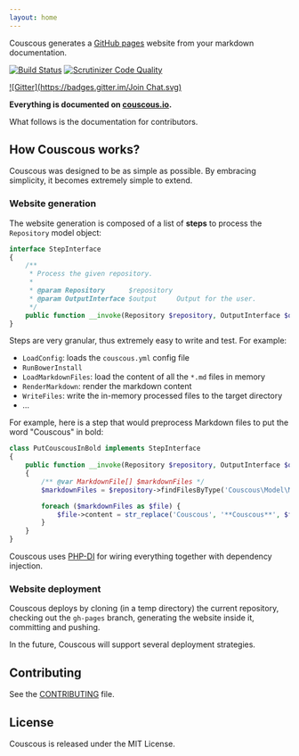 ```yaml
---
layout: home
---
```


Couscous generates a [GitHub pages](http://pages.github.com/) website from your markdown documentation.

[![Build Status](https://travis-ci.org/CouscousPHP/Couscous.svg?branch=master)](https://travis-ci.org/CouscousPHP/Couscous)
[![Scrutinizer Code Quality](https://scrutinizer-ci.com/g/CouscousPHP/Couscous/badges/quality-score.png?b=master)](https://scrutinizer-ci.com/g/CouscousPHP/Couscous/?branch=master)

[![Gitter](https://badges.gitter.im/Join Chat.svg)](https://gitter.im/CouscousPHP/Couscous)

**Everything is documented on [couscous.io](http://couscous.io/).**

What follows is the documentation for contributors.

## How Couscous works?

Couscous was designed to be as simple as possible. By embracing simplicity, it becomes extremely simple to extend.

### Website generation

The website generation is composed of a list of **steps** to process the `Repository` model object:

```php
interface StepInterface
{
    /**
     * Process the given repository.
     *
     * @param Repository      $repository
     * @param OutputInterface $output     Output for the user.
     */
    public function __invoke(Repository $repository, OutputInterface $output);
}
```

Steps are very granular, thus extremely easy to write and test. For example:

- `LoadConfig`: loads the `couscous.yml` config file
- `RunBowerInstall`
- `LoadMarkdownFiles`: load the content of all the `*.md` files in memory
- `RenderMarkdown`: render the markdown content
- `WriteFiles`: write the in-memory processed files to the target directory
- …

For example, here is a step that would preprocess Markdown files to put the word "Couscous" in bold:

```php
class PutCouscousInBold implements StepInterface
{
    public function __invoke(Repository $repository, OutputInterface $output)
    {
        /** @var MarkdownFile[] $markdownFiles */
        $markdownFiles = $repository->findFilesByType('Couscous\Model\MarkdownFile');

        foreach ($markdownFiles as $file) {
            $file->content = str_replace('Couscous', '**Couscous**', $file->content);
        }
    }
}
```

Couscous uses [PHP-DI](http://php-di.org/) for wiring everything together with dependency injection.

### Website deployment

Couscous deploys by cloning (in a temp directory) the current repository, checking out the `gh-pages` branch, generating the website inside it, committing and pushing.

In the future, Couscous will support several deployment strategies.

## Contributing

See the [CONTRIBUTING](CONTRIBUTING.md) file.

## License

Couscous is released under the MIT License.
